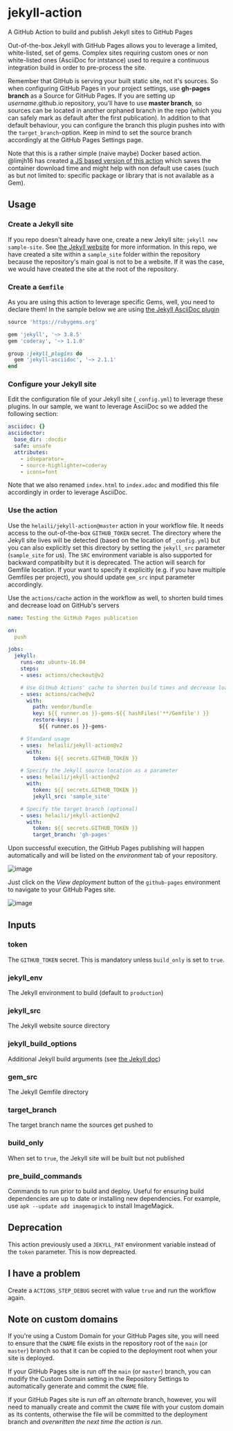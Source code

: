 # jekyll-action
A GitHub Action to build and publish Jekyll sites to GitHub Pages

Out-of-the-box Jekyll with GitHub Pages allows you to leverage a limited, white-listed, set of gems. Complex sites requiring custom ones or non white-listed ones (AsciiDoc for intstance) used to require a continuous integration build in order to pre-process the site.

Remember that GitHub is serving your built static site, not it's sources. So when configuring GitHub Pages in your project settings, use **gh-pages branch** as a Source for GitHub Pages. If you are setting up *username*.github.io repository, you'll have to use **master branch**, so sources can be located in another orphaned branch in the repo (which you can safely mark as default after the first publication).
In addition to that default behaviour, you can configure the branch this plugin pushes into with the `target_branch`-option. Keep in mind to set the source branch accordingly at the GitHub Pages Settings page.

Note that this is a rather simple (naive maybe) Docker based action. @limjh16 has created [a JS based version of this action](https://github.com/limjh16/jekyll-action-ts) which saves the container download time and might help with non default use cases (such as but not limited to: specific package or library that is not available as a Gem).

## Usage

### Create a Jekyll site
If you repo doesn't already have one, create a new Jekyll site:  `jekyll new sample-site`. See [the Jekyll website](https://jekyllrb.com/) for more information. In this repo, we have created a site within a `sample_site` folder within the repository because the repository's main goal is not to be a website. If it was the case, we would have created the site at the root of the repository.

### Create a `Gemfile`
As you are using this action to leverage specific Gems, well, you need to declare them! In the sample below we are using [the Jekyll AsciiDoc plugin](https://github.com/asciidoctor/jekyll-asciidoc)

```Ruby
source 'https://rubygems.org'

gem 'jekyll', '~> 3.8.5'
gem 'coderay', '~> 1.1.0'

group :jekyll_plugins do
  gem 'jekyll-asciidoc', '~> 2.1.1'
end

```

### Configure your Jekyll site
Edit the configuration file of your Jekyll site (`_config.yml`) to leverage these plugins. In our sample, we want to leverage AsciiDoc so we added the following section:

```yaml
asciidoc: {}
asciidoctor:
  base_dir: :docdir
  safe: unsafe
  attributes:
    - idseparator=_
    - source-highlighter=coderay
    - icons=font
```

Note that we also renamed `index.html` to `index.adoc` and modified this file accordingly in order to leverage AsciiDoc.

### Use the action
Use the `helaili/jekyll-action@master` action in your workflow file. It needs access to the out-of-the-box `GITHUB_TOKEN` secret. The directory where the Jekyll site lives will be detected (based on the location of `_config.yml`) but you can also explicitly set this directory by setting the `jekyll_src` parameter (`sample_site` for us). The `SRC` environment variable is also supported for backward compatibilty but it is deprecated.
The action will search for Gemfile location. If your want to specify it explicitly (e.g. if you have multiple Gemfiles per project), you should update `gem_src` input parameter accordingly.

Use the `actions/cache` action in the workflow as well, to shorten build times and decrease load on GitHub's servers

```yaml
name: Testing the GitHub Pages publication

on:
  push

jobs:
  jekyll:
    runs-on: ubuntu-16.04
    steps:
    - uses: actions/checkout@v2

    # Use GitHub Actions' cache to shorten build times and decrease load on servers
    - uses: actions/cache@v2
      with:
        path: vendor/bundle
        key: ${{ runner.os }}-gems-${{ hashFiles('**/Gemfile') }}
        restore-keys: |
          ${{ runner.os }}-gems-

    # Standard usage
    - uses:  helaili/jekyll-action@v2
      with:
        token: ${{ secrets.GITHUB_TOKEN }}

    # Specify the Jekyll source location as a parameter
    - uses: helaili/jekyll-action@v2
      with:
        token: ${{ secrets.GITHUB_TOKEN }}
        jekyll_src: 'sample_site'

    # Specify the target branch (optional)
    - uses: helaili/jekyll-action@v2
      with:
        token: ${{ secrets.GITHUB_TOKEN }}
        target_branch: 'gh-pages'
```

Upon successful execution, the GitHub Pages publishing will happen automatically and will be listed on the *_environment_* tab of your repository.

![image](https://user-images.githubusercontent.com/2787414/51083469-31e29700-171b-11e9-8f10-8c02dd485f83.png)

Just click on the *_View deployment_* button of the `github-pages` environment to navigate to your GitHub Pages site.

![image](https://user-images.githubusercontent.com/2787414/51083411-188d1b00-171a-11e9-9a25-f8b06f33053e.png)

## Inputs

### token
The `GITHUB_TOKEN` secret. This is mandatory unless `build_only` is set to `true`. 

### jekyll_env
The Jekyll environment to build (default to `production`)

### jekyll_src
The Jekyll website source directory

### jekyll_build_options
Additional Jekyll build arguments (see [the Jekyll doc](https://jekyllrb.com/docs/configuration/options/#build-command-options))

### gem_src
The Jekyll Gemfile directory

### target_branch
The target branch name the sources get pushed to

### build_only
When set to `true`, the Jekyll site will be built but not published

### pre_build_commands
Commands to run prior to build and deploy. Useful for ensuring build dependencies are up to date or installing new dependencies. For example, use `apk --update add imagemagick` to install ImageMagick.

## Deprecation
This action previously used a `JEKYLL_PAT` environment variable instead of the `token` parameter. This is now depreacted. 

## I have a problem
Create a `ACTIONS_STEP_DEBUG` secret with value `true` and run the workflow again. 

## Note on custom domains
If you're using a Custom Domain for your GitHub Pages site, you will need to ensure that the `CNAME` file exists in the repository root of the `main` (or `master`) branch so that it can be copied to the deployment root when your site is deployed.

If your GitHub Pages site is run off the `main` (or `master`) branch, you can modify the Custom Domain setting in the Repository Settings to automatically generate and commit the `CNAME` file.

If your GitHub Pages site is run off an _alternate_ branch, however, you will need to manually create and commit the `CNAME` file with your custom domain as its contents, otherwise the file will be committed to the deployment branch and _overwritten the next time the action is run_.
